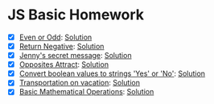 # JS Basic Homework

- [x] [Even or Odd](https://www.codewars.com/kata/even-or-odd): [Solution](https://www.codewars.com/kata/reviews/5425fedf430ca265ea00033e/groups/5426177dd5df9a426d001bc0)
- [x] [Return Negative](https://www.codewars.com/kata/return-negative): [Solution](https://www.codewars.com/kata/reviews/556b81de1f97c84309000179/groups/5575ebdd11cb24d17f0000b3)
- [x] [Jenny's secret message](https://www.codewars.com/kata/jennys-secret-message): [Solution](https://www.codewars.com/kata/reviews/552253df667a8dbf76000447/groups/552b47eadb0236d538000918)
- [x] [Opposites Attract](https://www.codewars.com/kata/opposites-attract): [Solution]((https://www.codewars.com/kata/reviews/555086ff587c4e3a7e000095/groups/555092a431c6f4a57e000062))
- [x] [Convert boolean values to strings 'Yes' or 'No'](https://www.codewars.com/kata/convert-boolean-values-to-strings-yes-or-no): [Solution](https://www.codewars.com/kata/reviews/54a59ef00c96357db90000e9/groups/54a697f4c778d7c11f00093b)
- [x] [Transportation on vacation](https://www.codewars.com/kata/transportation-on-vacation): [Solution]([#link](https://www.codewars.com/kata/reviews/568d4ea6ab0a10c7210000f2/groups/568fb5ef4de9edd0e000001e))
- [x] [Basic Mathematical Operations](https://www.codewars.com/kata/basic-mathematical-operations): [Solution]((https://www.codewars.com/kata/reviews/57357409555270d3f000001b/groups/5739e6bc9545201d250017f1))
